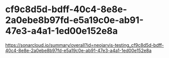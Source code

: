 # cf9c8d5d-bdff-40c4-8e8e-2a0ebe8b97fd-e5a19c0e-ab91-47e3-a4a1-1ed00e152e8a
https://sonarcloud.io/summary/overall?id=neojarvis-testing_cf9c8d5d-bdff-40c4-8e8e-2a0ebe8b97fd-e5a19c0e-ab91-47e3-a4a1-1ed00e152e8a

